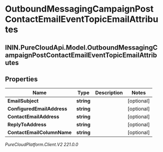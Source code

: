# OutboundMessagingCampaignPostContactEmailEventTopicEmailAttributes

## ININ.PureCloudApi.Model.OutboundMessagingCampaignPostContactEmailEventTopicEmailAttributes

## Properties

|Name | Type | Description | Notes|
|------------ | ------------- | ------------- | -------------|
| **EmailSubject** | **string** |  | [optional] |
| **ConfiguredEmailAddress** | **string** |  | [optional] |
| **ContactEmailAddress** | **string** |  | [optional] |
| **ReplyToAddress** | **string** |  | [optional] |
| **ContactEmailColumnName** | **string** |  | [optional] |



_PureCloudPlatform.Client.V2 221.0.0_
